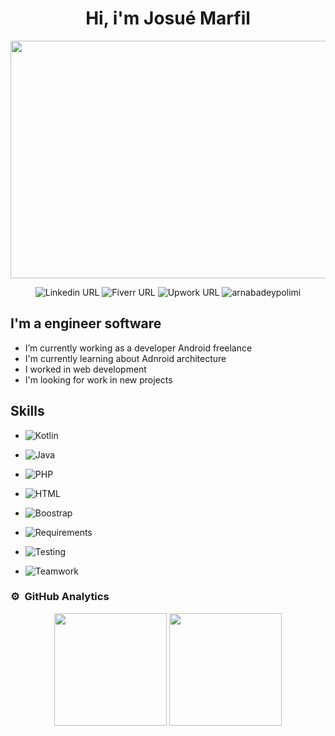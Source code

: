 <div align="center">
  <h1 align="center">Hi, i'm <strong>Josué Marfil</strong></h1>
  <img src="https://i.imgur.com/QExRvHn.png" height="380px" width="860px">
  
![Linkedin URL](https://img.shields.io/twitter/url?color=%230A66C2&label=Josue%20Marfil&logo=linkedin&logoColor=%230A66C2&style=social&url=https%3A%2F%2Fwww.linkedin.com%2Fin%2Fjosu%25C3%25A9-marfil-8645b318b%2F)
![Fiverr URL](https://img.shields.io/twitter/url?color=%230A66C2&label=Josue%20Marfil&logo=fiverr&logoColor=%231DBF73&style=social&url=https%3A%2F%2Fes.fiverr.com%2Fjosuemg)
![Upwork URL](https://img.shields.io/twitter/url?color=%236FDA44&label=Josue%20Marfil&logo=upwork&logoColor=%231DBF73&style=social&url=https%3A%2F%2Fwww.upwork.com%2Ffreelancers%2F~0181803feb47809e37)
 <img src="https://komarev.com/ghpvc/?username=josue7" alt="arnabadeypolimi" />
 </div>
 
 ## I'm a engineer software
 - I’m currently working as a developer Android freelance
 - I'm currently learning about Adnroid architecture
 - I worked in web development
 - I'm looking for work in new projects

## Skills
- ![Kotlin](https://img.shields.io/badge/Kotlin-Basic-blue)
- ![Java](https://img.shields.io/badge/Java-Basic-blue)
- ![PHP](https://img.shields.io/badge/PHP-Basic-blue)
- ![HTML](https://img.shields.io/badge/HTML-Intermediate-orange)
- ![Boostrap](https://img.shields.io/badge/Boostrap-Basic-blue)

- ![Requirements](https://img.shields.io/badge/-Requirements%20analyst-yellowgreen)
- ![Testing](https://img.shields.io/badge/-Testing-yellowgreen)
- ![Teamwork](https://img.shields.io/badge/-Team-yellowgreen)

### ⚙️ &nbsp;GitHub Analytics
<p align="center">
  <img height="180em" src="https://github-readme-stats-eight-theta.vercel.app/api?username=josue7&show_icons=true&theme=algolia&include_all_commits=true&count_private=true"/>
  <img height="180em" src="https://github-readme-stats-eight-theta.vercel.app/api/top-langs/?username=josue7&layout=compact&langs_count=8&theme=algolia"/>
 </p>
